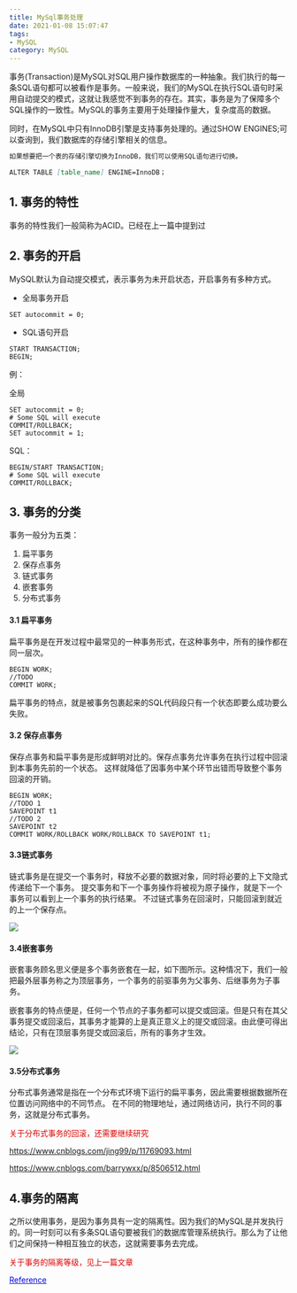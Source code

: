 ```yaml
---
title: MySql事务处理
date: 2021-01-08 15:07:47
tags:
- MySQL
category: MySQL
---
```

事务(Transaction)是MySQL对SQL用户操作数据库的一种抽象。我们执行的每一条SQL语句都可以被看作是事务。一般来说，我们的MySQL在执行SQL语句时采用自动提交的模式，这就让我感觉不到事务的存在。其实，事务是为了保障多个SQL操作的一致性。MySQL的事务主要用于处理操作量大，复杂度高的数据。

同时，在MySQL中只有InnoDB引擎是支持事务处理的。通过SHOW ENGINES;可以查询到，我们数据库的存储引擎相关的信息。

```markdown
如果想要把一个表的存储引擎切换为InnoDB，我们可以使用SQL语句进行切换。

ALTER TABLE [table_name] ENGINE=InnoDB；
```

## 1. 事务的特性
事务的特性我们一般简称为ACID。已经在上一篇中提到过

## 2. 事务的开启
MySQL默认为自动提交模式，表示事务为未开启状态，开启事务有多种方式。

+ 全局事务开启
``` mysql
SET autocommit = 0;
```
+ SQL语句开启
``` mysql
START TRANSACTION;
BEGIN;
```
例：

全局
``` mysql
SET autocommit = 0;
# Some SQL will execute
COMMIT/ROLLBACK;
SET autocommit = 1;
```

SQL：
``` mysql
BEGIN/START TRANSACTION;
# Some SQL will execute
COMMIT/ROLLBACK;
```

## 3. 事务的分类 

事务一般分为五类：

1. 扁平事务
2. 保存点事务
3. 链式事务
4. 嵌套事务
5. 分布式事务

#### 3.1 扁平事务
扁平事务是在开发过程中最常见的一种事务形式，在这种事务中，所有的操作都在同一层次。
```
BEGIN WORK;
//TODO
COMMIT WORK;
```
扁平事务的特点，就是被事务包裹起来的SQL代码段只有一个状态即要么成功要么失败。
#### 3.2 保存点事务
保存点事务和扁平事务是形成鲜明对比的。保存点事务允许事务在执行过程中回滚到本事务先前的一个状态。
这样就降低了因事务中某个环节出错而导致整个事务回滚的开销。
```
BEGIN WORK;
//TODO 1
SAVEPOINT t1
//TODO 2
SAVEPOINT t2
COMMIT WORK/ROLLBACK WORK/ROLLBACK TO SAVEPOINT t1;
```
#### 3.3链式事务
链式事务是在提交一个事务时，释放不必要的数据对象，同时将必要的上下文隐式传递给下一个事务。
提交事务和下一个事务操作将被视为原子操作，就是下一个事务可以看到上一个事务的执行结果。
不过链式事务在回滚时，只能回滚到就近的上一个保存点。

<img src="/blog.io/img/链式事务.png">

#### 3.4嵌套事务

嵌套事务顾名思义便是多个事务嵌套在一起，如下图所示。这种情况下，我们一般把最外层事务称之为顶层事务，一个事务的前驱事务为父事务、后继事务为子事务。

嵌套事务的特点便是，任何一个节点的子事务都可以提交或回滚。但是只有在其父事务提交或回滚后，其事务才能算的上是真正意义上的提交或回滚。由此便可得出结论，只有在顶层事务提交或回滚后，所有的事务才生效。

<img src="/blog.io/img/嵌套事务.png">

#### 3.5分布式事务

分布式事务通常是指在一个分布式环境下运行的扁平事务，因此需要根据数据所在位置访问网络中的不同节点。
在不同的物理地址，通过网络访问，执行不同的事务，这就是分布式事务。


<font color="#dd0000">关于分布式事务的回滚，还需要继续研究</font>

https://www.cnblogs.com/jing99/p/11769093.html

https://www.cnblogs.com/barrywxx/p/8506512.html

## 4.事务的隔离
之所以使用事务，是因为事务具有一定的隔离性。因为我们的MySQL是并发执行的。同一时刻可以有多条SQL语句要被我们的数据库管理系统执行。那么为了让他们之间保持一种相互独立的状态，这就需要事务去完成。

<font color="#dd0000">关于事务的隔离等级，见上一篇文章</font>


[<font color="0000dd">Reference</font>](https://blog.csdn.net/qq_39530754/article/details/82701753)




